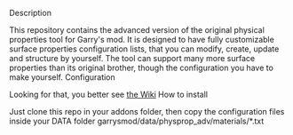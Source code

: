 Description

This repository contains the advanced version of the original
physical properties tool for Garry's mod. It is designed to
have fully customizable surface properties configuration lists,
that you can modify, create, update and structure by yourself.
The tool can support many more surface properties than its original
brother, though the configuration you have to make yourself.
Configuration

Looking for that, you better see [the Wiki](https://github.com/dvdvideo1234/PhysPropertiesAdv/wiki/Adding-configurations)
How to install

Just clone this repo in your addons folder, then copy the configuration
files inside your DATA folder garrysmod/data/physprop_adv/materials/*.txt